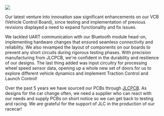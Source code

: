 ![](VCB.JPG)

Our latest venture into innovation saw significant enhancements on our VCB (Vehicle Control Board), since testing and implementation of previous revisions displayed a need to expand functionality and fix issues.

We tackled UART communication with our Bluetooth module head-on, implementing hardware changes that ensured seamless connectivity and reliability. We also revamped the layout of components on our boards to prevent any short circuits during rigorous testing phases. With precision manufacturing from JLCPCB, we're confident in the durability and resilience of our designs. The last thing added was input circuitry for processing wheel speed sensor data, opening up a whole new set of doors for us to explore different vehicle dynamics and implement Traction Control and Launch Control!

Over the past 5 years we have sourced our PCBs through [JLCPCB](https://jlcpcb.com/HAR). As designs for the car change often, we need a supplier who can react with our needs and supply PCBs on short notice so we can get back to testing and racing. We are grateful for the support of JLC in the production of our racecar!

